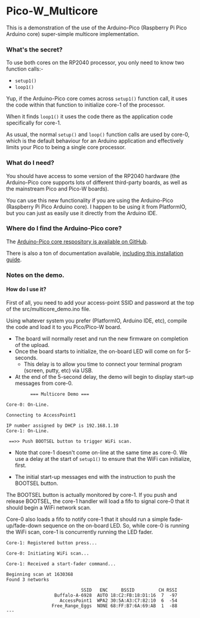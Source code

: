 # Pico-W_Multicore

This is a demonstration of the use of the Arduino-Pico (Raspberry Pi Pico Arduino core) super-simple multicore implementation.


### What's the secret?

To use both cores on the RP2040 processor, you only need to know two function calls:-
+ `setup1()`
+ `loop1()`

Yup, if the Arduino-Pico core comes across `setup1()` function call, it uses the code within that function to initialize core-1 of the processor.

When it finds `loop1()` it uses the code there as the application code specifically for core-1.

As usual, the normal `setup()` and `loop()` function calls are used by core-0, which is the default behaviour for an Arduino application and effectively limits your Pico to being a single core processor.


### What do I need?

You should have access to some version of the RP2040 hardware (the Arduino-Pico core supports lots of different third-party boards, as well as the mainstream Pico and Pico-W boards).

You can use this new functionality if you are using the Arduino-Pico (Raspberry Pi Pico Arduino core).  I happen to be using it from PlatformIO, but you can just as easily use it directly from the Arduino IDE.

### Where do I find the Arduino-Pico core?

The [Arduino-Pico core respository is available on GitHub](https://github.com/earlephilhower/arduino-pico).

There is also a ton of documentation available, [including this installation guide](https://arduino-pico.readthedocs.io/en/latest/install.html#).


### Notes on the demo.

#### How do I use it?

First of all, you need to add your access-point SSID and password at the top of the src/multicore_demo.ino file.

Using whatever system you prefer (PlatformIO, Arduino IDE, etc), compile the code and load it to you Pico/Pico-W board.
+ The board will normally reset and run the new firmware on completion of the upload.
+ Once the board starts to initialize, the on-board LED will come on for 5-seconds.
  - This delay is to allow you time to connect your terminal program (screen, putty, etc) via USB.
+ At the end of the 5-second delay, the demo will begin to display start-up messages from core-0.
```
         === Multicore Demo ===

Core-0: On-Line.

Connecting to AccessPoint1

IP number assigned by DHCP is 192.168.1.10
Core-1: On-Line.

 ==>> Push BOOTSEL button to trigger WiFi scan.
```
  - Note that core-1 doesn't come on-line at the same time as core-0.  We use a delay at the start of `setup1()` to ensure that the WiFi can initialize, first.
+ The initial start-up messages end with the instruction to push the BOOTSEL button.

The BOOTSEL button is actually monitored by core-1.   If you push and release BOOTSEL, the core-1 handler will load a fifo to signal core-0 that it should begin a WiFi network scan.

Core-0 also loads a fifo to notify core-1 that it should run a simple fade-up/fade-down sequence on the on-board LED.  So, while core-0 is running the WiFi scan, core-1 is concurrently running the LED fader.

```
Core-1: Registered button press...

Core-0: Initiating WiFi scan...

Core-1: Received a start-fader command...

Beginning scan at 1630368
Found 3 networks

                            SSID   ENC     BSSID         CH RSSI
                  Buffalo-A-6928  AUTO 18:C2:FB:18:D1:16  7  -97
                    AccessPoint1  WPA2 30:5A:A3:C7:82:10  6  -54
                 Free_Range_Eggs  NONE 68:FF:B7:6A:69:AB  1  -88
---
```



